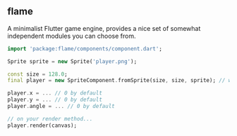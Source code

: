 ## flame

A minimalist Flutter game engine, provides a nice set of somewhat independent modules you can choose from.

```dart
import 'package:flame/components/component.dart';

Sprite sprite = new Sprite('player.png');

const size = 128.0;
final player = new SpriteComponent.fromSprite(size, size, sprite); // width, height, sprite

player.x = ... // 0 by default
player.y = ... // 0 by default
player.angle = ... // 0 by default

// on your render method...
player.render(canvas);
```
